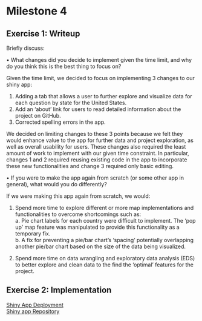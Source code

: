 # Milestone 4  

## Exercise 1: Writeup

Briefly discuss:  
   
•	What changes did you decide to implement given the time limit, and why do you think this is the best thing to focus on?  
  
Given the time limit, we decided to focus on implementing 3 changes to our shiny app:  
   1.	Adding a tab that allows a user to further explore and visualize data for each question by state for the United States. 
   2.	Add an ‘about’ link for users to read detailed information about the project on GitHub.
   3.	Corrected spelling errors in the app.  
      
We decided on limiting changes to these 3 points because we felt they would enhance value to the app for further data and project         exploration, as well as overall usability for users. These changes also required the least amount of work to implement with our given time constraint. In particular, changes 1 and 2 required reusing existing code in the app to incorporate these new functionalities and change 3 required only basic editing.
  
  
•	If you were to make the app again from scratch (or some other app in general), what would you do differently?  

If we were making this app again from scratch, we would:  
  
   1.	Spend more time to explore different or more map implementations and functionalities to overcome shortcomings such as:  
      a.	Pie chart labels for each country were difficult to implement. The ‘pop up’ map feature was manipulated to provide this       functionality as a temporary fix.  
      b.	A fix for preventing a pie/bar chart’s ‘spacing’ potentially overlapping another pie/bar chart based on the size of the data being visualized.  
         
   2.	Spend more time on data wrangling and exploratory data analysis (EDS) to better explore and clean data to the find the ‘optimal’ features for the project.  
   
## Exercise 2: Implementation
  
[Shiny App Deployment](https://mikeymice.shinyapps.io/mentalhealth/)  
[Shiny app Repository](https://github.com/UBC-MDS/Mental_Health_in_TechJobs/tree/master/mentalhealth)  

